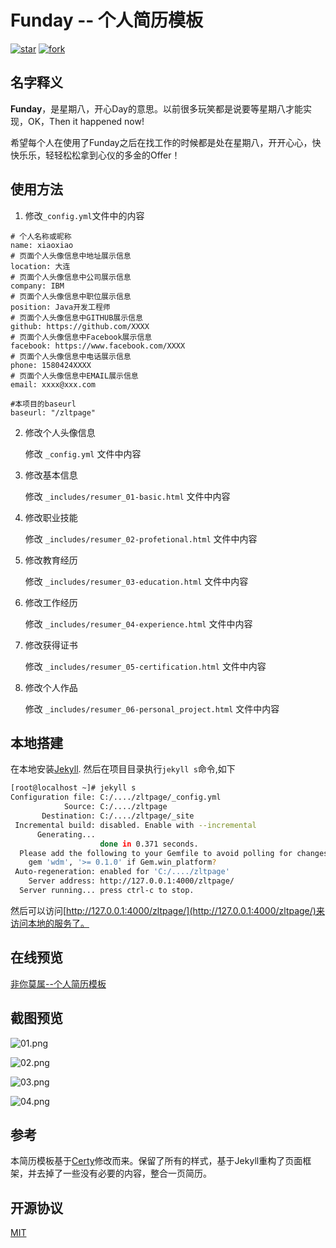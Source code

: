 # Funday -- 个人简历模板

<a href='http://gitee.com/xiaodan_yu/zltpage/stargazers'><img src='http://gitee.com/xiaodan_yu/zltpage/badge/star.svg?theme=dark' alt='star'></img></a>
<a href='http://gitee.com/xiaodan_yu/zltpage/members'><img src='http://gitee.com/xiaodan_yu/zltpage/badge/fork.svg?theme=dark' alt='fork'></img></a>

## 名字释义

<strong>Funday</strong>，是星期八，开心Day的意思。以前很多玩笑都是说要等星期八才能实现，OK，Then it happened now!

希望每个人在使用了Funday之后在找工作的时候都是处在星期八，开开心心，快快乐乐，轻轻松松拿到心仪的多金的Offer！

## 使用方法

1. 修改`_config.yml`文件中的内容

```
# 个人名称或昵称
name: xiaoxiao
# 页面个人头像信息中地址展示信息
location: 大连
# 页面个人头像信息中公司展示信息
company: IBM
# 页面个人头像信息中职位展示信息
position: Java开发工程师
# 页面个人头像信息中GITHUB展示信息
github: https://github.com/XXXX
# 页面个人头像信息中Facebook展示信息
facebook: https://www.facebook.com/XXXX
# 页面个人头像信息中电话展示信息
phone: 1580424XXXX
# 页面个人头像信息中EMAIL展示信息
email: xxxx@xxx.com

#本项目的baseurl
baseurl: "/zltpage"
```

2. 修改个人头像信息

	修改 `_config.yml` 文件中内容

3. 修改基本信息
 
	修改 `_includes/resumer_01-basic.html` 文件中内容

4. 修改职业技能

    修改 `_includes/resumer_02-profetional.html` 文件中内容

5. 修改教育经历

    修改 `_includes/resumer_03-education.html` 文件中内容

6. 修改工作经历

    修改 `_includes/resumer_04-experience.html` 文件中内容

7. 修改获得证书

	修改 `_includes/resumer_05-certification.html` 文件中内容

8. 修改个人作品

	修改 `_includes/resumer_06-personal_project.html` 文件中内容


## 本地搭建

在本地安装[Jekyll](https://jekyllrb.com/).
然后在项目目录执行`jekyll s`命令,如下

```bash
[root@localhost ~]# jekyll s
Configuration file: C:/..../zltpage/_config.yml
            Source: C:/..../zltpage
       Destination: C:/..../zltpage/_site
 Incremental build: disabled. Enable with --incremental
      Generating...
                    done in 0.371 seconds.
  Please add the following to your Gemfile to avoid polling for changes:
    gem 'wdm', '>= 0.1.0' if Gem.win_platform?
 Auto-regeneration: enabled for 'C:/..../zltpage'
    Server address: http://127.0.0.1:4000/zltpage/
  Server running... press ctrl-c to stop.
```

然后可以访问[http://127.0.0.1:4000/zltpage/](http://127.0.0.1:4000/zltpage/)来访问本地的服务了。


## 在线预览

[非你莫属--个人简历模板](http://xiaodan_yu.gitee.io/zltpage)

## 截图预览

![01.png](http://xiaodan_yu.gitee.io/zltpage/snapshot/11_01.png)

![02.png](http://xiaodan_yu.gitee.io/zltpage/snapshot/11_02.png)

![03.png](http://xiaodan_yu.gitee.io/zltpage/snapshot/11_03.png)

![04.png](http://xiaodan_yu.gitee.io/zltpage/snapshot/11_04.png)


## 参考

本简历模板基于[Certy](http://sc.chinaz.com/moban/170307198220.htm)修改而来。保留了所有的样式，基于Jekyll重构了页面框架，并去掉了一些没有必要的内容，整合一页简历。

## 开源协议
[MIT](https://gitee.com/xiaodan_yu/zltpage/blob/master/LICENSE)
